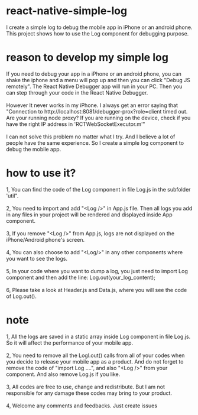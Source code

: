 # react-native-simple-log
I create a simple log to debug the mobile app in iPhone or an android phone.
This project shows how to use the Log component for debugging purpose.

# reason to develop my simple log
If you need to debug your app in a iPhone or an android phone, you can shake the iphone and a menu will pop up and then you can click "Debug JS remotely". The React Native Debugger app will run in your PC. Then you can step through your code in the React Native Debugger.<br>
<br>
However It never works in my iPhone. I always get an error saying that "Connection to http://localhost:8081/debugger-prox?role=client timed out. Are your running node proxy? If you are running on the device, check if you have the right IP address in 'RCTWebSocketExecutor.m'"<br>
<br>
I can not solve this problem no matter what I try. And I believe a lot of people have the same experience. So I create a simple log component to debug the mobile app.<br>

# how to use it?
1, You can find the code of the Log component in file Log.js in the subfolder 'util".<br>
<br>
2, You need to import and add "\<Log /\>" in App.js file. Then all logs you add in any files in your project will be rendered and displayed inside App component.<br>
<br>
3, If you remove "\<Log /\>" from App.js, logs are not displayed on the iPhone/Android phone's screen.<br>
<br>
4, You can also choose to add "\<Log/\>" in any other components where you want to see the logs.<br>
<br>
5, In your code where you want to dump a log, you just need to import Log component and then add the line: Log.out(your_log_content);<br>
<br>
6, Please take a look at Header.js and Data.js, where you will see the code of Log.out().<br> 

# note
1, All the logs are saved in a static array inside Log component in file Log.js. So it will affect the performance of your mobile app. <br>
<br>
2, You need to remove all the Logl.out() calls from all of your codes when you decide to release your mobile app as a product. And do not forget to remove the code of "import Log ....", and also "\<Log /\>" from your component. And also remove Log.js if you like.<br>
<br>
3, All codes are free to use, change and redistribute. But I am not responsible for any damage these codes may bring to your product.<br>
<br>
4, Welcome any comments and feedbacks. Just create issues<br>
